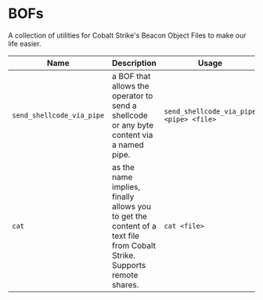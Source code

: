 # BOFs

A collection of utilities for Cobalt Strike's Beacon Object Files to make our life easier.

| Name | Description | Usage |
|------|-------------|-------|
`send_shellcode_via_pipe` | a BOF that allows the operator to send a shellcode or any byte content via a named pipe. | `send_shellcode_via_pipe <pipe> <file> `|
`cat` | as the name implies, finally allows you to get the content of a text file from Cobalt Strike. Supports remote shares. | `cat <file>`
